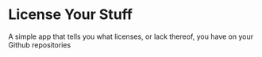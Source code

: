 # License Your Stuff

A simple app that tells you what licenses, or lack thereof, you have on your Github repositories
